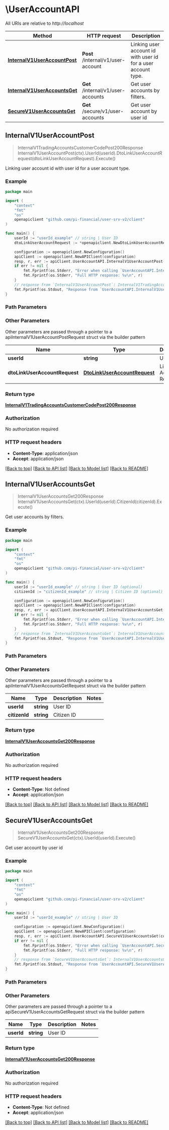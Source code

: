 # \UserAccountAPI

All URIs are relative to *http://localhost*

Method | HTTP request | Description
------------- | ------------- | -------------
[**InternalV1UserAccountPost**](UserAccountAPI.md#InternalV1UserAccountPost) | **Post** /internal/v1/user-account | Linking user account id with user id for a user account type.
[**InternalV1UserAccountsGet**](UserAccountAPI.md#InternalV1UserAccountsGet) | **Get** /internal/v1/user-accounts | Get user accounts by filters.
[**SecureV1UserAccountsGet**](UserAccountAPI.md#SecureV1UserAccountsGet) | **Get** /secure/v1/user-accounts | Get user account by user id



## InternalV1UserAccountPost

> InternalV1TradingAccountsCustomerCodePost200Response InternalV1UserAccountPost(ctx).UserId(userId).DtoLinkUserAccountRequest(dtoLinkUserAccountRequest).Execute()

Linking user account id with user id for a user account type.



### Example

```go
package main

import (
	"context"
	"fmt"
	"os"
	openapiclient "github.com/pi-financial/user-srv-v2/client"
)

func main() {
	userId := "userId_example" // string | User ID
	dtoLinkUserAccountRequest := *openapiclient.NewDtoLinkUserAccountRequest("UserAccountId_example", openapiclient.domain.UserAccountType("CashWallet")) // DtoLinkUserAccountRequest | Link User Account Request

	configuration := openapiclient.NewConfiguration()
	apiClient := openapiclient.NewAPIClient(configuration)
	resp, r, err := apiClient.UserAccountAPI.InternalV1UserAccountPost(context.Background()).UserId(userId).DtoLinkUserAccountRequest(dtoLinkUserAccountRequest).Execute()
	if err != nil {
		fmt.Fprintf(os.Stderr, "Error when calling `UserAccountAPI.InternalV1UserAccountPost``: %v\n", err)
		fmt.Fprintf(os.Stderr, "Full HTTP response: %v\n", r)
	}
	// response from `InternalV1UserAccountPost`: InternalV1TradingAccountsCustomerCodePost200Response
	fmt.Fprintf(os.Stdout, "Response from `UserAccountAPI.InternalV1UserAccountPost`: %v\n", resp)
}
```

### Path Parameters



### Other Parameters

Other parameters are passed through a pointer to a apiInternalV1UserAccountPostRequest struct via the builder pattern


Name | Type | Description  | Notes
------------- | ------------- | ------------- | -------------
 **userId** | **string** | User ID |
 **dtoLinkUserAccountRequest** | [**DtoLinkUserAccountRequest**](DtoLinkUserAccountRequest.md) | Link User Account Request |

### Return type

[**InternalV1TradingAccountsCustomerCodePost200Response**](InternalV1TradingAccountsCustomerCodePost200Response.md)

### Authorization

No authorization required

### HTTP request headers

- **Content-Type**: application/json
- **Accept**: application/json

[[Back to top]](#) [[Back to API list]](../README.md#documentation-for-api-endpoints)
[[Back to Model list]](../README.md#documentation-for-models)
[[Back to README]](../README.md)


## InternalV1UserAccountsGet

> InternalV1UserAccountsGet200Response InternalV1UserAccountsGet(ctx).UserId(userId).CitizenId(citizenId).Execute()

Get user accounts by filters.



### Example

```go
package main

import (
	"context"
	"fmt"
	"os"
	openapiclient "github.com/pi-financial/user-srv-v2/client"
)

func main() {
	userId := "userId_example" // string | User ID (optional)
	citizenId := "citizenId_example" // string | Citizen ID (optional)

	configuration := openapiclient.NewConfiguration()
	apiClient := openapiclient.NewAPIClient(configuration)
	resp, r, err := apiClient.UserAccountAPI.InternalV1UserAccountsGet(context.Background()).UserId(userId).CitizenId(citizenId).Execute()
	if err != nil {
		fmt.Fprintf(os.Stderr, "Error when calling `UserAccountAPI.InternalV1UserAccountsGet``: %v\n", err)
		fmt.Fprintf(os.Stderr, "Full HTTP response: %v\n", r)
	}
	// response from `InternalV1UserAccountsGet`: InternalV1UserAccountsGet200Response
	fmt.Fprintf(os.Stdout, "Response from `UserAccountAPI.InternalV1UserAccountsGet`: %v\n", resp)
}
```

### Path Parameters



### Other Parameters

Other parameters are passed through a pointer to a apiInternalV1UserAccountsGetRequest struct via the builder pattern


Name | Type | Description  | Notes
------------- | ------------- | ------------- | -------------
 **userId** | **string** | User ID |
 **citizenId** | **string** | Citizen ID |

### Return type

[**InternalV1UserAccountsGet200Response**](InternalV1UserAccountsGet200Response.md)

### Authorization

No authorization required

### HTTP request headers

- **Content-Type**: Not defined
- **Accept**: application/json

[[Back to top]](#) [[Back to API list]](../README.md#documentation-for-api-endpoints)
[[Back to Model list]](../README.md#documentation-for-models)
[[Back to README]](../README.md)


## SecureV1UserAccountsGet

> InternalV1UserAccountsGet200Response SecureV1UserAccountsGet(ctx).UserId(userId).Execute()

Get user account by user id



### Example

```go
package main

import (
	"context"
	"fmt"
	"os"
	openapiclient "github.com/pi-financial/user-srv-v2/client"
)

func main() {
	userId := "userId_example" // string | User ID

	configuration := openapiclient.NewConfiguration()
	apiClient := openapiclient.NewAPIClient(configuration)
	resp, r, err := apiClient.UserAccountAPI.SecureV1UserAccountsGet(context.Background()).UserId(userId).Execute()
	if err != nil {
		fmt.Fprintf(os.Stderr, "Error when calling `UserAccountAPI.SecureV1UserAccountsGet``: %v\n", err)
		fmt.Fprintf(os.Stderr, "Full HTTP response: %v\n", r)
	}
	// response from `SecureV1UserAccountsGet`: InternalV1UserAccountsGet200Response
	fmt.Fprintf(os.Stdout, "Response from `UserAccountAPI.SecureV1UserAccountsGet`: %v\n", resp)
}
```

### Path Parameters



### Other Parameters

Other parameters are passed through a pointer to a apiSecureV1UserAccountsGetRequest struct via the builder pattern


Name | Type | Description  | Notes
------------- | ------------- | ------------- | -------------
 **userId** | **string** | User ID |

### Return type

[**InternalV1UserAccountsGet200Response**](InternalV1UserAccountsGet200Response.md)

### Authorization

No authorization required

### HTTP request headers

- **Content-Type**: Not defined
- **Accept**: application/json

[[Back to top]](#) [[Back to API list]](../README.md#documentation-for-api-endpoints)
[[Back to Model list]](../README.md#documentation-for-models)
[[Back to README]](../README.md)
